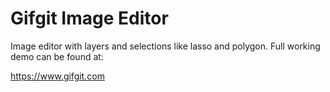 # Gifgit Image Editor
Image editor with layers and selections like lasso and polygon. Full working demo can be found at:

https://www.gifgit.com
